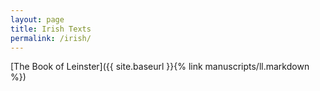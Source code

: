 ```yaml
---
layout: page
title: Irish Texts
permalink: /irish/
---
```


[The Book of Leinster]({{ site.baseurl }}{% link manuscripts/ll.markdown %})
